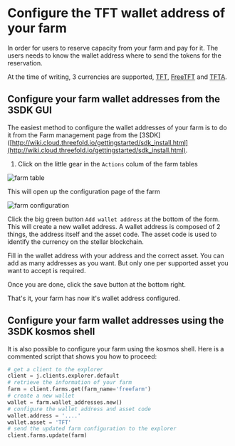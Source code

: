 # Configure the TFT wallet address of your farm

In order for users to reserve capacity from your farm and pay for it. The users needs to know the wallet address where to send the tokens for the reservation.

At the time of writing, 3 currencies are supported, [TFT](https://github.com/threefoldfoundation/tft-stellar/#tft), [FreeTFT](https://github.com/threefoldfoundation/tft-stellar/#freetft) and [TFTA](https://github.com/threefoldfoundation/tft-stellar/#tfta).

## Configure your farm wallet addresses from the 3SDK GUI

The easiest method to configure the wallet addresses of your farm is to do it from the Farm management page from the [3SDK]([http://wiki.cloud.threefold.io/gettingstarted/sdk_install.html](http://wiki.cloud.threefold.io/gettingstarted/sdk_install.html).

1. Click on the little gear in the `Actions` colum of the farm tables

![farm table](./img/farm_table_configure.png)

This will open up the configuration page of the farm

![farm configuration](./img/farm_configuration.png)

Click the big green button `Add wallet address` at the bottom of the form. This will create a new wallet address.
A wallet address is composed of 2 things, the address itself and the asset code. The asset code is used to identify the currency on the stellar blockchain.

Fill in the wallet address with your address and the correct asset. You can add as many addresses as you want. But only one per supported asset you want to accept is required.

Once you are done, click the save button at the bottom right.

That's it, your farm has now it's wallet address configured.

## Configure your farm wallet addresses using the 3SDK kosmos shell

It is also possible to configure your farm using the kosmos shell.
Here is a commented script that shows you how to proceed:

```python
# get a client to the explorer
client = j.clients.explorer.default
# retrieve the information of your farm
farm = client.farms.get(farm_name='freefarm')
# create a new wallet
wallet = farm.wallet_addresses.new()
# configure the wallet address and asset code
wallet.address = '....'
wallet.asset = 'TFT'
# send the updated farm configuration to the explorer
client.farms.update(farm)
```
